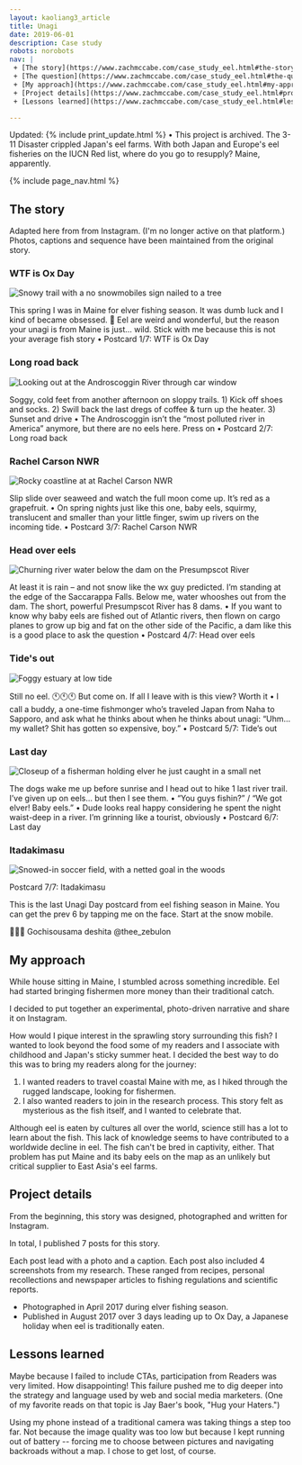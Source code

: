 ```yaml
---
layout: kaoliang3_article
title: Unagi
date: 2019-06-01
description: Case study
robots: norobots
nav: |
 + [The story](https://www.zachmccabe.com/case_study_eel.html#the-story)
 + [The question](https://www.zachmccabe.com/case_study_eel.html#the-question)
 + [My approach](https://www.zachmccabe.com/case_study_eel.html#my-approach)
 + [Project details](https://www.zachmccabe.com/case_study_eel.html#project-details)
 + [Lessons learned](https://www.zachmccabe.com/case_study_eel.html#lessons-learned)

---
```



Updated: {% include print_update.html %} • This project is archived. The 3-11 Disaster crippled Japan's eel farms. With both Japan and Europe's eel fisheries on the IUCN Red list, where do you go to resupply? Maine, apparently.



{% include page_nav.html %}



## The story

Adapted here from from Instagram. (I'm no longer active on that platform.) Photos, captions and sequence have been maintained from the original story.

### WTF is Ox Day

<img srcset="https://images.zachmccabe.com/file/unagiday/unagi-1-0150.jpg 150w, https://images.zachmccabe.com/file/unagiday/unagi-1-0350.jpg 350w, https://images.zachmccabe.com/file/unagiday/unagi-1-0500.jpg 500w, https://images.zachmccabe.com/file/unagiday/unagi-1-1000.jpg 1000w," src="https://images.zachmccabe.com/file/unagiday/unagi-1-0500.jpg" class="nada" alt="Snowy trail with a no snowmobiles sign nailed to a tree" />

This spring I was in Maine for elver fishing season. It was dumb luck and I kind of became obsessed. 🍱 Eel are weird and wonderful, but the reason your unagi is from Maine is just… wild. Stick with me because this is not your average fish story • Postcard 1/7: WTF is Ox Day



### Long road back

<img srcset="https://images.zachmccabe.com/file/unagiday/unagi-2-0150.jpg 150w, https://images.zachmccabe.com/file/unagiday/unagi-2-0350.jpg 350w, https://images.zachmccabe.com/file/unagiday/unagi-2-0500.jpg 500w, https://images.zachmccabe.com/file/unagiday/unagi-2-1000.jpg 1000w," src="https://images.zachmccabe.com/file/unagiday/unagi-2-0500.jpg" class="nada" alt="Looking out at the Androscoggin River through car window" />

Soggy, cold feet from another afternoon on sloppy trails. 1) Kick off shoes and socks. 2) Swill back the last dregs of coffee & turn up the heater. 3) Sunset and drive • The Androscoggin isn’t the “most polluted river in America” anymore, but there are no eels here. Press on • Postcard 2/7: Long road back


### Rachel Carson NWR

<img srcset="https://images.zachmccabe.com/file/unagiday/unagi-3-0150.jpg 150w, https://images.zachmccabe.com/file/unagiday/unagi-3-0350.jpg 350w, https://images.zachmccabe.com/file/unagiday/unagi-3-0500.jpg 500w, https://images.zachmccabe.com/file/unagiday/unagi-3-1000.jpg 1000w," src="https://images.zachmccabe.com/file/unagiday/unagi-3-0500.jpg" class="nada" alt="Rocky coastline at at Rachel Carson NWR" />

Slip slide over seaweed and watch the full moon come up. It’s red as a grapefruit. • On spring nights just like this one, baby eels, squirmy, translucent and smaller than your little finger, swim up rivers on the incoming tide. • Postcard 3/7: Rachel Carson NWR



### Head over eels

<img srcset="https://images.zachmccabe.com/file/unagiday/unagi-4-0150.jpg 150w, https://images.zachmccabe.com/file/unagiday/unagi-4-0350.jpg 350w, https://images.zachmccabe.com/file/unagiday/unagi-4-0500.jpg 500w, https://images.zachmccabe.com/file/unagiday/unagi-4-1000.jpg 1000w," src="https://images.zachmccabe.com/file/unagiday/unagi-4-0500.jpg" class="nada" alt="Churning river water below the dam on the Presumpscot River" />

At least it is rain – and not snow like the wx guy predicted. I’m standing at the edge of the Saccarappa Falls. Below me, water whooshes out from the dam. The short, powerful Presumpscot River has 8 dams. • If you want to know why baby eels are fished out of Atlantic rivers, then flown on cargo planes to grow up big and fat on the other side of the Pacific, a dam like this is a good place to ask the question • Postcard 4/7: Head over eels


### Tide's out

<img srcset="https://images.zachmccabe.com/file/unagiday/unagi-5-0150.jpg 150w, https://images.zachmccabe.com/file/unagiday/unagi-5-0350.jpg 350w, https://images.zachmccabe.com/file/unagiday/unagi-5-0500.jpg 500w, https://images.zachmccabe.com/file/unagiday/unagi-5-1000.jpg 1000w," src="https://images.zachmccabe.com/file/unagiday/unagi-5-0500.jpg" class="nada" alt="Foggy estuary at low tide" />

Still no eel. 🕚🕚🕚 But come on. If all I leave with is this view? Worth it • I call a buddy, a one-time fishmonger who’s traveled Japan from Naha to Sapporo, and ask what he thinks about when he thinks about unagi: “Uhm… my wallet? Shit has gotten so expensive, boy.” • Postcard 5/7: Tide’s out


### Last day

<img srcset="https://images.zachmccabe.com/file/unagiday/unagi-6-0150.jpg 150w, https://images.zachmccabe.com/file/unagiday/unagi-6-0350.jpg 350w, https://images.zachmccabe.com/file/unagiday/unagi-6-0500.jpg 500w, https://images.zachmccabe.com/file/unagiday/unagi-6-1000.jpg 1000w," src="https://images.zachmccabe.com/file/unagiday/unagi-6-0500.jpg" class="nada" alt="Closeup of a fisherman holding elver he just caught in a small net" />

The dogs wake me up before sunrise and I head out to hike 1 last river trail. I’ve given up on eels... but then I see them. • “You guys fishin?” / “We got elver! Baby eels.” • Dude looks real happy considering he spent the night waist-deep in a river. I’m grinning like a tourist, obviously • Postcard 6/7: Last day



### Itadakimasu

<img srcset="https://images.zachmccabe.com/file/unagiday/unagi-7-0150.jpg 150w, https://images.zachmccabe.com/file/unagiday/unagi-7-0350.jpg 350w, https://images.zachmccabe.com/file/unagiday/unagi-7-0500.jpg 500w, https://images.zachmccabe.com/file/unagiday/unagi-7-1000.jpg 1000w," src="https://images.zachmccabe.com/file/unagiday/unagi-7-0500.jpg" class="nada" alt="Snowed-in soccer field, with a netted goal in the woods" />

Postcard 7/7: Itadakimasu

This is the last Unagi Day postcard from eel fishing season in Maine. You can get the prev 6 by tapping me on the face. Start at the snow mobile.

🙏🙏🙏 Gochisousama deshita <span>@thee_zebulon</span>




## My approach

While house sitting in Maine, I stumbled across something incredible. Eel had started bringing fishermen more money than their traditional catch.

I decided to put together an experimental, photo-driven narrative and share it on Instagram.

How would I pique interest in the sprawling story surrounding this fish? I wanted to look beyond the food some of my readers and I associate with childhood and Japan's sticky summer heat. I decided the best way to do this was to bring my readers along for the journey: 

1. I wanted readers to travel coastal Maine with me, as I hiked through the rugged landscape, looking for fishermen.
2. I also wanted readers to join in the research process. This story felt as mysterious as the fish itself, and I wanted to celebrate that. 

Although eel is eaten by cultures all over the world, science still has a lot to learn about the fish. This lack of knowledge seems to have contributed to a worldwide decline in eel. The fish can't be bred in captivity, either. That problem has put Maine and its baby eels on the map as an unlikely but critical supplier to East Asia's eel farms.



## Project details

From the beginning, this story was designed, photographed and written for Instagram.

In total, I published 7 posts for this story.

Each post lead with a photo and a caption. Each post also included 4 screenshots from my research. These ranged from recipes, personal recollections and newspaper articles to fishing regulations and scientific reports.

- Photographed in April 2017 during elver fishing season.
- Published in August 2017 over 3 days leading up to Ox Day, a Japanese holiday when eel is traditionally eaten.



## Lessons learned

Maybe because I failed to include CTAs, participation from Readers was very limited. How disappointing! This failure pushed me to dig deeper into the strategy and language used by web and social media marketers. (One of my favorite reads on that topic is Jay Baer's book, "Hug your Haters.")

Using my phone instead of a traditional camera was taking things a step too far. Not because the image quality was too low but because I kept running out of battery -- forcing me to choose between pictures and navigating backroads without a map. I chose to get lost, of course.


